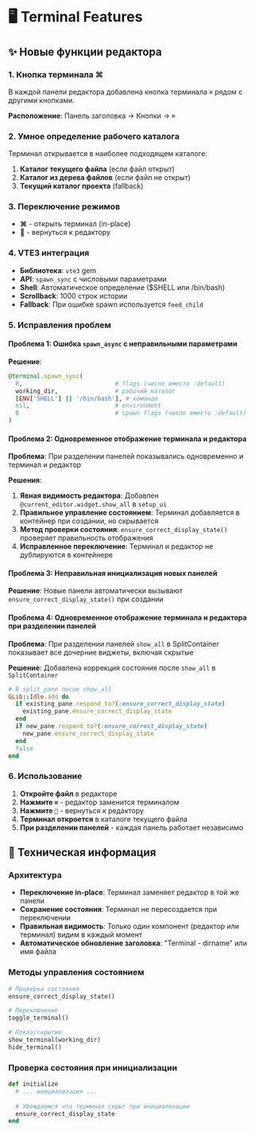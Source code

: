 # 🖥️ Terminal Features

## ✨ Новые функции редактора

### 1. **Кнопка терминала ⌘**

В каждой панели редактора добавлена кнопка терминала `⌘` рядом с другими кнопками.

**Расположение**: Панель заголовка → Кнопки → `⌘`

### 2. **Умное определение рабочего каталога**

Терминал открывается в наиболее подходящем каталоге:

1. **Каталог текущего файла** (если файл открыт)
2. **Каталог из дерева файлов** (если файл не открыт)
3. **Текущий каталог проекта** (fallback)

### 3. **Переключение режимов**

- **⌘** - открыть терминал (in-place)
- **📝** - вернуться к редактору

### 4. **VTE3 интеграция**

- **Библиотека**: `vte3` gem
- **API**: `spawn_sync` с числовыми параметрами
- **Shell**: Автоматическое определение ($SHELL или /bin/bash)
- **Scrollback**: 1000 строк истории
- **Fallback**: При ошибке spawn используется `feed_child`

### 5. **Исправления проблем**

#### **Проблема 1**: Ошибка `spawn_async` с неправильными параметрами

**Решение**: 
```ruby
@terminal.spawn_sync(
  0,                          # flags (число вместо :default)
  working_dir,                # рабочий каталог
  [ENV['SHELL'] || '/bin/bash'], # команда
  nil,                        # environment
  0                           # spawn flags (число вместо :default)
)
```

#### **Проблема 2**: Одновременное отображение терминала и редактора

**Проблема**: При разделении панелей показывались одновременно и терминал и редактор

**Решения**:
1. **Явная видимость редактора**: Добавлен `@current_editor.widget.show_all` в `setup_ui`
2. **Правильное управление состоянием**: Терминал добавляется в контейнер при создании, но скрывается
3. **Метод проверки состояния**: `ensure_correct_display_state()` проверяет правильность отображения
4. **Исправленное переключение**: Терминал и редактор не дублируются в контейнере

#### **Проблема 3**: Неправильная инициализация новых панелей

**Решение**: Новые панели автоматически вызывают `ensure_correct_display_state()` при создании

#### **Проблема 4**: Одновременное отображение терминала и редактора при разделении панелей

**Проблема**: При разделении панелей `show_all` в SplitContainer показывает все дочерние виджеты, включая скрытые

**Решение**: Добавлена коррекция состояния после `show_all` в `SplitContainer`
```ruby
# В split_pane после show_all
GLib::Idle.add do
  if existing_pane.respond_to?(:ensure_correct_display_state)
    existing_pane.ensure_correct_display_state
  end
  if new_pane.respond_to?(:ensure_correct_display_state)
    new_pane.ensure_correct_display_state
  end
  false
end
```

### 6. **Использование**

1. **Откройте файл** в редакторе
2. **Нажмите `⌘`** - редактор заменится терминалом
3. **Нажмите `📝`** - вернуться к редактору
4. **Терминал откроется** в каталоге текущего файла
5. **При разделении панелей** - каждая панель работает независимо

## 🔧 Техническая информация

### **Архитектура**

- **Переключение in-place**: Терминал заменяет редактор в той же панели
- **Сохранение состояния**: Терминал не пересоздается при переключении
- **Правильная видимость**: Только один компонент (редактор или терминал) видим в каждый момент
- **Автоматическое обновление заголовка**: "Terminal - dirname" или имя файла

### **Методы управления состоянием**

```ruby
# Проверка состояния
ensure_correct_display_state() 

# Переключение
toggle_terminal()

# Показ/скрытие
show_terminal(working_dir)
hide_terminal()
```

### **Проверка состояния при инициализации**

```ruby
def initialize
  # ... инициализация ...
  
  # Убеждаемся что терминал скрыт при инициализации
  ensure_correct_display_state
end
``` 